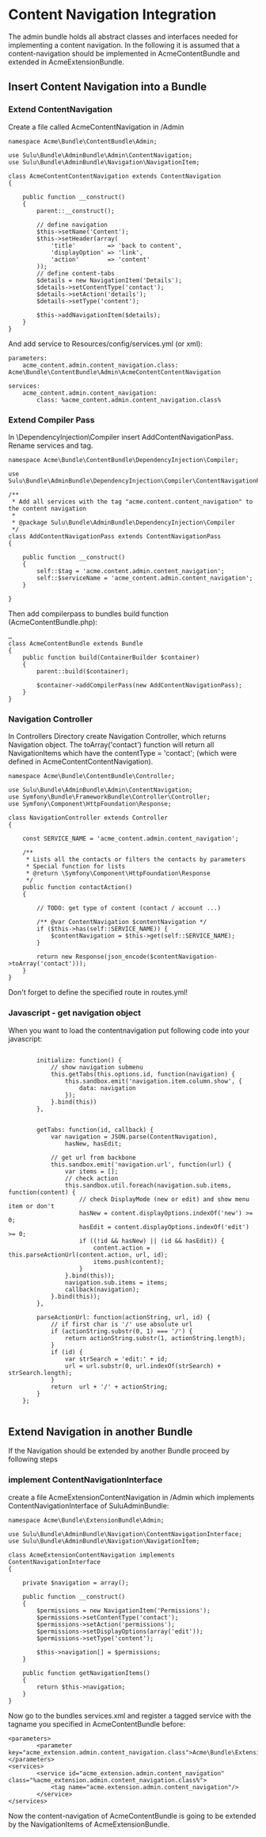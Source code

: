 # Content Navigation Integration

The admin bundle holds all abstract classes and interfaces needed for implementing a content navigation. 
In the following it is assumed that a content-navigation should be implemented in AcmeContentBundle and extended in AcmeExtensionBundle.


## Insert Content Navigation into a Bundle

### Extend ContentNavigation

Create a file called AcmeContentNavigation in /Admin
    
```    
namespace Acme\Bundle\ContentBundle\Admin;

use Sulu\Bundle\AdminBundle\Admin\ContentNavigation;
use Sulu\Bundle\AdminBundle\Navigation\NavigationItem;

class AcmeContentContentNavigation extends ContentNavigation
{

    public function __construct()
    {
        parent::__construct();

		// define navigation 
        $this->setName('Content');
        $this->setHeader(array(
            'title'         => 'back to content',
            'displayOption' => 'link',
            'action'        => 'content'
        ));
		// define content-tabs
        $details = new NavigationItem('Details');
        $details->setContentType('contact');
        $details->setAction('details');
        $details->setType('content');

        $this->addNavigationItem($details);
    }
}

```
And add service to Resources/config/services.yml (or xml):

```
parameters:
    acme_content.admin.content_navigation.class: Acme\Bundle\ContentBundle\Admin\AcmeContentContentNavigation

services:
    acme_content.admin.content_navigation:
        class: %acme_content.admin.content_navigation.class%
```
    	
### Extend Compiler Pass

In \DependencyInjection\Compiler insert AddContentNavigationPass. Rename services and tag. 

```
namespace Acme\Bundle\ContentBundle\DependencyInjection\Compiler;

use Sulu\Bundle\AdminBundle\DependencyInjection\Compiler\ContentNavigationPass;

/**
 * Add all services with the tag "acme.content.content_navigation" to the content navigation
 *
 * @package Sulu\Bundle\AdminBundle\DependencyInjection\Compiler
 */
class AddContentNavigationPass extends ContentNavigationPass
{

    public function __construct()
    {
        self::$tag = 'acme.content.admin.content_navigation';
        self::$serviceName = 'acme_content.admin.content_navigation';
    }

}
```

Then add compilerpass to bundles build function (AcmeContentBundle.php):

```
…
class AcmeContentBundle extends Bundle
{
    public function build(ContainerBuilder $container)
    {
        parent::build($container);

        $container->addCompilerPass(new AddContentNavigationPass);
    }
}

```

### Navigation Controller
In Controllers Directory create Navigation Controller, which returns Navigation object.
The toArray('contact') function will return all NavigationItems which have the contentType = 'contact'; (which were defined in AcmeContentContentNavigation).

```
namespace Acme\Bundle\ContentBundle\Controller;

use Sulu\Bundle\AdminBundle\Admin\ContentNavigation;
use Symfony\Bundle\FrameworkBundle\Controller\Controller;
use Symfony\Component\HttpFoundation\Response;

class NavigationController extends Controller
{

    const SERVICE_NAME = 'acme_content.admin.content_navigation';    

    /**
     * Lists all the contacts or filters the contacts by parameters
     * Special function for lists
     * @return \Symfony\Component\HttpFoundation\Response
     */
    public function contactAction()
    {

        // TODO: get type of content (contact / account ...)

        /** @var ContentNavigation $contentNavigation */
        if ($this->has(self::SERVICE_NAME)) {
            $contentNavigation = $this->get(self::SERVICE_NAME);
        }

        return new Response(json_encode($contentNavigation->toArray('contact')));
    }
}
```

Don't forget to define the specified route in routes.yml!

### Javascript - get navigation  object
When you want to load the contentnavigation put following code into your javascript:
```

		initialize: function() {
	      	// show navigation submenu
           	this.getTabs(this.options.id, function(navigation) {
                this.sandbox.emit('navigation.item.column.show', {
                    data: navigation
                });
           	}.bind(this))
		},
 	     
       	
		getTabs: function(id, callback) {
            var navigation = JSON.parse(ContentNavigation),
                hasNew, hasEdit;

            // get url from backbone
            this.sandbox.emit('navigation.url', function(url) {
                var items = [];
                // check action
                this.sandbox.util.foreach(navigation.sub.items, function(content) {
                    // check DisplayMode (new or edit) and show menu item or don't
                    hasNew = content.displayOptions.indexOf('new') >= 0;
                    hasEdit = content.displayOptions.indexOf('edit') >= 0;
                    if ((!id && hasNew) || (id && hasEdit)) {
                        content.action = this.parseActionUrl(content.action, url, id);
                        items.push(content);
                    }
                }.bind(this));
                navigation.sub.items = items;
                callback(navigation);
            }.bind(this));
        },

        parseActionUrl: function(actionString, url, id) {
            // if first char is '/' use absolute url
            if (actionString.substr(0, 1) === '/') {
                return actionString.substr(1, actionString.length);
            }
            if (id) {
                var strSearch = 'edit:' + id;
                url = url.substr(0, url.indexOf(strSearch) + strSearch.length);
            }
            return  url + '/' + actionString;
        }
    };
            
```


## Extend Navigation in another Bundle

If the Navigation should be extended by another Bundle proceed by following steps

### implement ContentNavigationInterface
create a file AcmeExtensionContentNavigation in /Admin which implements ContentNavigationInterface of SuluAdminBundle:

```
namespace Acme\Bundle\ExtensionBundle\Admin;

use Sulu\Bundle\AdminBundle\Navigation\ContentNavigationInterface;
use Sulu\Bundle\AdminBundle\Navigation\NavigationItem;

class AcmeExtensionContentNavigation implements ContentNavigationInterface
{

    private $navigation = array();

    public function __construct()
    {
        $permissions = new NavigationItem('Permissions');
        $permissions->setContentType('contact');
        $permissions->setAction('permissions');
        $permissions->setDisplayOptions(array('edit'));
        $permissions->setType('content');

        $this->navigation[] = $permissions;
    }

    public function getNavigationItems()
    {
        return $this->navigation;
    }
}
```

Now go to the bundles services.xml and register a tagged service with the tagname you specified in AcmeContentBundle before:

```
<parameters>
        <parameter key="acme_extension.admin.content_navigation.class">Acme\Bundle\ExtensionBundle\Admin\AcmeExtensionContentNavigation</parameter>
</parameters>
<services>
        <service id="acme_extension.admin.content_navigation" class="%acme_extension.admin.content_navigation.class%">
            <tag name="acme.extension.admin.content_navigation"/>
        </service>
</services>
```
Now the content-navigation of AcmeContentBundle is going to be extended by the NavigationItems of AcmeExtensionBundle.
